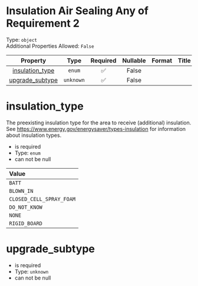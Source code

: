 
Insulation Air Sealing Any of Requirement 2
===========================================
  
Type: `object`  
Additional Properties Allowed: `False`  
  

|Property|Type|Required|Nullable|Format|Title|
| :---: | :---: | :---: | :---: | :---: | :---: |
|[insulation_type](#insulation_type)|`enum`|:white_check_mark:|False|||
|[upgrade_subtype](#upgrade_subtype)|`unknown`|:white_check_mark:|False|||

insulation_type
===============
  
The preexisting insulation type for the area to receive (additional) insulation. See https://www.energy.gov/energysaver/types-insulation for information about insulation types.  
  

- is required
- Type: ``enum``
- can not be null
  

|Value|
| :--- |
|`BATT`|
|`BLOWN_IN`|
|`CLOSED_CELL_SPRAY_FOAM`|
|`DO_NOT_KNOW`|
|`NONE`|
|`RIGID_BOARD`|
  

upgrade_subtype
===============
  
  
  

- is required
- Type: ``unknown``
- can not be null
  
